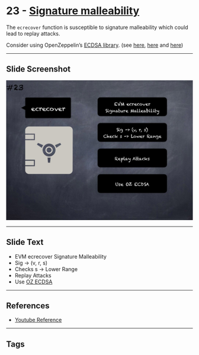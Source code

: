 # 23 - [Signature malleability](Signature%20malleability.md)
The `ecrecover` function is susceptible to signature malleability which could lead to replay attacks. 

Consider using OpenZeppelin’s [ECDSA library](https://github.com/OpenZeppelin/openzeppelin-contracts/blob/master/contracts/cryptography/ECDSA.sol). (see [here](https://swcregistry.io/docs/SWC-117), [here](https://swcregistry.io/docs/SWC-121) and [here](https://medium.com/cryptronics/signature-replay-vulnerabilities-in-smart-contracts-3b6f7596df57))

___
## Slide Screenshot
![023.jpg](../../images/4.%20Pitfalls%20and%20Best%20Practices%20101/023.jpg)
___
## Slide Text
- EVM ecrecover Signature Malleability
- Sig -> (v, r, s)
- Checks s -> Lower Range
- Replay Attacks
- Use [OZ ECDSA](../3.%20Solidity%20201/OZ%20ECDSA.md)
___
## References
- [Youtube Reference](https://youtu.be/fgXuHaZDenU?t=260)
___
## Tags